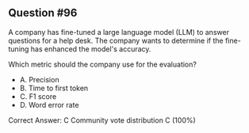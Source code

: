 ## Question #96

A company has fine-tuned a large language model (LLM) to answer questions for a help desk. The company wants to determine if the fine-tuning has enhanced the model's accuracy.

Which metric should the company use for the evaluation?

- A. Precision
- B. Time to first token
- C. F1 score
- D. Word error rate 

Correct Answer: 
C Community vote distribution C (100%)